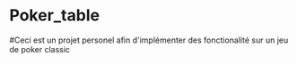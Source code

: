 # Poker_table

#Ceci est un projet personel afin d'implémenter des fonctionalité sur un jeu de poker classic
